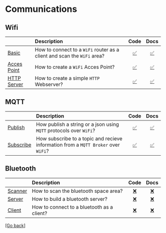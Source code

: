 # Communications
## Wifi
| | Description | Code | Docs |
|-|:------------|:----:|:----:|
|[Basic](/communications/wifi/basic) |How to connect to a `WiFi` router as a client and scan the `WiFi` area? |[:white_check_mark:](/communications/wifi/basic/basic.ino)|[:white_check_mark:](/communications/wifi/basic/README.md)|
|[Acces Point](/communications/wifi/access_point) |How to create a `WiFi` Acces Point? |[:white_check_mark:](/communications/wifi/access_point/access_point.ino)|[:white_check_mark:](/communications/wifi/access_point/README.md)| 
|[HTTP Server](/communications/wifi/http_server) |How to create a simple `HTTP` Webserver? |[:white_check_mark:](/communications/wifi/http_server/http_server.ino)|[:white_check_mark:](/communications/wifi/http_server/README.md)| 

## MQTT
| | Description | Code | Docs |
|-|:------------|:----:|:----:|
|[Publish](/communications/mqtt/publish) |How publish a string or a json using `MQTT` protocols over `WiFi`? |[:white_check_mark:](/communications/mqtt/publish/publish.ino)|[:white_check_mark:](/communications/mqtt/publish/README.md)| 
|[Subscribe](/communications/mqtt/subscribe) |How subscribe to a topic and recieve information from a `MQTT Broker` over `WiFi`? |[:white_check_mark:](/communications/mqtt/subscribe/subscribe.ino)|[:white_check_mark:](/communications/mqtt/subscribe/README.md)| 

## Bluetooth
| | Description | Code | Docs |
|-|:------------|:----:|:----:|
|[Scanner](/communications/bluetooth/scan) |How to scan the bluetooth space area? |[:x:](/communications/bluetooth/scan/scan.ino)|[:x:](/communications/bluetooth/README.md)|
|[Server](/communications/bluetooth/server) |How to build a bluetooth server? |[:x:](/communications/bluetooth/server/server.ino)|[:x:](/communications/bluetooth/README.md)|
|[Client](/communications/bluetooth/client) |How to connect to a bluetooth as a client? |[:x:](/communications/bluetooth/client/client.ino)|[:x:](/communications/bluetooth/README.md)|

[[Go back]](/README.md)